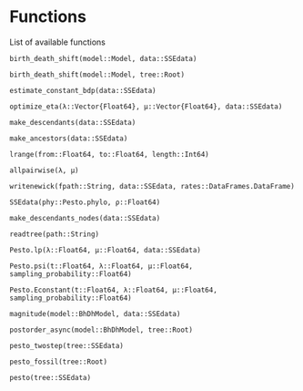 # Functions

List of available functions

```@docs
birth_death_shift(model::Model, data::SSEdata)
```

```@docs
birth_death_shift(model::Model, tree::Root)
```

```@docs
estimate_constant_bdp(data::SSEdata)
```

```@docs
optimize_eta(λ::Vector{Float64}, µ::Vector{Float64}, data::SSEdata)
```

```@docs
make_descendants(data::SSEdata)
```

```@docs
make_ancestors(data::SSEdata)
```

```@docs
lrange(from::Float64, to::Float64, length::Int64)
```

```@docs
allpairwise(λ, µ)
```

```@docs
writenewick(fpath::String, data::SSEdata, rates::DataFrames.DataFrame)
```

```@docs
SSEdata(phy::Pesto.phylo, ρ::Float64)
```

```@docs
make_descendants_nodes(data::SSEdata)
```

```@docs
readtree(path::String)
```

```@docs
Pesto.lp(λ::Float64, μ::Float64, data::SSEdata)
```

```@docs
Pesto.psi(t::Float64, λ::Float64, μ::Float64, sampling_probability::Float64)
```

```@docs
Pesto.Econstant(t::Float64, λ::Float64, μ::Float64, sampling_probability::Float64)
```

```@docs
magnitude(model::BhDhModel, data::SSEdata)
```

```@docs
postorder_async(model::BhDhModel, tree::Root)
```

```@docs
pesto_twostep(tree::SSEdata)
```

```@docs
pesto_fossil(tree::Root)
```

```@docs
pesto(tree::SSEdata)
```
